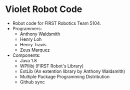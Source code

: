 Violet Robot Code
=======
+ Robot code for FIRST Robotics Team 5104.
+ Programmers:
  - Anthony Waldsmith
  - Henry Loh
  - Henry Travis
  - Zeus Marquez
+ Components: 
  - Java 1.8
  - WPIlibj (FIRST Robot's Library)
  - ExtLib (An extention library by Anthony Waldsmith)
  - Multiple Package Programming Distribution
  - Github sync
